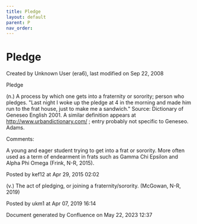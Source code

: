 ```yaml
---
title: Pledge
layout: default
parent: P
nav_order:
---
```


# Pledge

Created by  Unknown User (era6), last modified on Sep 22, 2008

Pledge

(n.) A process by which one gets into a fraternity or sorority; person who pledges. &quot;Last night I woke up the pledge at 4 in the morning and made him run to the frat house, just to make me a sandwich.&quot; Source: Dictionary of Geneseo English 2001. A similar definition appears at http://www.urbandictionary.com/ ; entry probably not specific to Geneseo. Adams.

Comments:

A young and eager student trying to get into a frat or sorority. More often used as a term of endearment in frats such as Gamma Chi Epsilon and Alpha Phi Omega (Frink, N-R, 2015).

Posted by kef12 at Apr 29, 2015 02:02

(v.) The act of pledging, or joining a fraternity/sorority. (McGowan, N-R, 2019)

Posted by ukm1 at Apr 07, 2019 16:14

Document generated by Confluence on May 22, 2023 12:37


